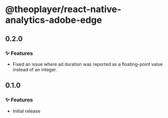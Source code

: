 # @theoplayer/react-native-analytics-adobe-edge

## 0.2.0

### ✨ Features

- Fixed an issue where ad duration was reported as a floating-point value instead of an integer.

## 0.1.0

### ✨ Features

- Initial release
